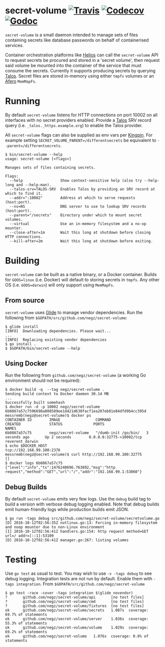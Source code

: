 # secret-volume [![Travis](https://img.shields.io/travis/negz/secret-volume.svg?maxAge=300)](https://travis-ci.org/negz/secret-volume/) [![Codecov](https://img.shields.io/codecov/c/github/negz/secret-volume.svg?maxAge=3600)](https://codecov.io/gh/negz/secret-volume/) [![Godoc](https://img.shields.io/badge/godoc-reference-blue.svg)](https://godoc.org/github.com/negz/secret-volume)

`secret-volume` is a small daemon intended to manage sets of files containing secrets like database passwords on behalf of containerised services.

Container orchestration platforms like [Helios] can call the `secret-volume` API to request secrets be procured and stored in a 'secret volume', then request said volume be mounted into the container of the service that must consume the secrets. Currently it supports producing secrets by querying [Talos]. Secret files are stored in-memory using either `tmpfs` volumes or an [Afero] `MemMapFs`.

# Running
By default `secret-volume` listens for HTTP connections on port 10002 on all interfaces with no secret providers enabled. Provide a [Talos] SRV record query (i.e. `_talos._https.example.org`) to enable the Talos provider.

All `secret-volume` flags can also be supplied as env vars per [Kingpin]. For example setting `SECRET_VOLUME_PARENT=/differentsecrets` be equivalent to `--parent=/differentsecrets`.

```
$ bin/secret-volume --help
usage: secret-volume [<flags>]

Manages sets of files containing secrets.

Flags:
  --help                 Show context-sensitive help (also try --help-long and --help-man).
  --talos-srv=TALOS-SRV  Enables Talos by providing an SRV record at which to find it.
  --addr=":10002"        Address at which to serve requests (host:port).
  --ns=NS                DNS server to use to lookup SRV records (host:port).
  --parent="/secrets"    Directory under which to mount secret volumes.
  --virtual              Use an in-memory filesystem and a no-op mounter.
  --close-after=1m       Wait this long at shutdown before closing HTTP connections.
  --kill-after=2m        Wait this long at shutdown before exiting.
```

# Building
`secret-volume` can be built as a native binary, or a Docker container. Builds for `GOOS=linux` (i.e. Docker) will default to storing secrets in `tmpfs`. Any other OS (i.e. `GOOS=darwin`) will only support using `MemMapFs`.

## From source
`secret-volume` uses [Glide] to manage vendor dependencies. Run the following from `$GOPATH/src/github.com/negz/secret-volume`:

```
$ glide install
[INFO]  Downloading dependencies. Please wait...
...
[INFO]  Replacing existing vendor dependencies
$ go install .
$ $GOPATH/bin/secret-volume --help
```

## Using Docker
Run the following from `github.com/negz/secret-volume` (a working Go environment should not be required):
```
$ docker build -q  --tag negz/secret-volume .
Sending build context to Docker daemon 30.14 MB
...
Successfully built somehash
$ docker run -d -p 10002 negz/secret-volume
6b0867a57c7596698a808589ee1d421d630facf1ea207eb81e84dfd9b4cc395d
messremb(negz@secret-volume)$ docker ps
CONTAINER ID        IMAGE                COMMAND                CREATED             STATUS              PORTS                      NAMES
6b0867a57c75        negz/secret-volume   "/dumb-init /go/bin/   3 seconds ago       Up 2 seconds        0.0.0.0:32775->10002/tcp   reverent_darwin
$ echo $DOCKER_HOST
tcp://192.168.99.100:2376
messremb(negz@secret-volume)$ curl http://192.168.99.100:32775
[]
$ docker logs 6b0867a57c75
{"level":"info","ts":1476240696.763892,"msg":"http request","method":"GET","url":"/","addr":"192.168.99.1:53060"}
```

## Debug Builds
By default `secret-volume` emits very few logs. Use the `debug` build tag to build a version with verbose debug logging enabled. Note that debug builds emit human-friendly logs while production builds emit JSON.

```
$ go run -tags debug src/github.com/negz/secret-volume/secretvolume.go
[D] 2016-10-12T02:56:35Z notlinux.go:13: Forcing in-memory filesystem and noop mounter due to non-Linux environment
[I] 2016-10-12T02:56:41Z handlers.go:154: http request method=GET url=/ addr=[::1]:53109
[D] 2016-10-12T02:56:41Z manager.go:267: listing volumes
```

# Testing
Use `go test` as usual to test. You may wish to use `-v -tags debug` to see debug logging. Integration tests are not run by default. Enable them with `-tags integration`. From `$GOPATH/src/github.com/negz/secret-volume`

```
$ go test -race -cover -tags integration $(glide novendor)
?       github.com/negz/secret-volume/api       [no test files]
?       github.com/negz/secret-volume/cmd       [no test files]
?       github.com/negz/secret-volume/fixtures  [no test files]
ok      github.com/negz/secret-volume/secrets   1.087s  coverage: 69.7% of statements
ok      github.com/negz/secret-volume/server    1.036s  coverage: 55.3% of statements
ok      github.com/negz/secret-volume/volume    1.029s  coverage: 69.2% of statements
ok      github.com/negz/secret-volume   1.076s  coverage: 0.0% of statements
```

[helios]: http://github.com/spotify/helios
[talos]: http://github.com/spotify/talos
[afero]: http://github.com/spf13/afero
[glide]: https://github.com/Masterminds/glide
[kingpin]: https://godoc.org/gopkg.in/alecthomas/kingpin.v2#Application.DefaultEnvars
